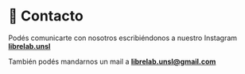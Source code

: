 # 💬 Contacto

Podés comunicarte con nosotros escribiéndonos a nuestro Instagram  <a href="https://instagram.com/librelab.unsl"><b>librelab.unsl</b></a>

También podés mandarnos un mail a <b>librelab.unsl@gmail.com</b>
